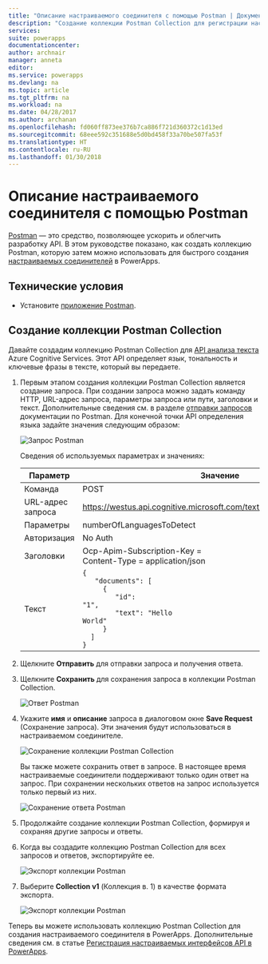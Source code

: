 ```yaml
---
title: "Описание настраиваемого соединителя с помощью Postman | Документация Майкрософт"
description: "Создание коллекции Postman Collection для регистрации настраиваемых соединителей"
services: 
suite: powerapps
documentationcenter: 
author: archnair
manager: anneta
editor: 
ms.service: powerapps
ms.devlang: na
ms.topic: article
ms.tgt_pltfrm: na
ms.workload: na
ms.date: 04/28/2017
ms.author: archanan
ms.openlocfilehash: fd060ff873ee376b7ca886f721d360372c1d13ed
ms.sourcegitcommit: 68eee592c351688e5d0bd458f33a70be507fa53f
ms.translationtype: HT
ms.contentlocale: ru-RU
ms.lasthandoff: 01/30/2018
---
```

# <a name="describe-a-custom-connector-with-postman"></a>Описание настраиваемого соединителя с помощью Postman
[Postman](https://www.getpostman.com/) — это средство, позволяющее ускорить и облегчить разработку API. В этом руководстве показано, как создать коллекцию Postman, которую затем можно использовать для быстрого создания [настраиваемых соединителей](register-custom-api.md) в PowerApps.

## <a name="prerequisites"></a>Технические условия
* Установите [приложение Postman](https://www.getpostman.com/apps).

## <a name="create-a-postman-collection"></a>Создание коллекции Postman Collection
Давайте создадим коллекцию Postman Collection для [API анализа текста](https://www.microsoft.com/cognitive-services/en-us/text-analytics-api) Azure Cognitive Services. Этот API определяет язык, тональность и ключевые фразы в тексте, который вы передаете.

1. Первым этапом создания коллекции Postman Collection является создание запроса. При создании запроса можно задать команду HTTP, URL-адрес запроса, параметры запроса или пути, заголовки и текст. Дополнительные сведения см. в разделе [отправки запросов](https://www.getpostman.com/docs/requests) документации по Postman. Для конечной точки API определения языка задайте значения следующим образом:
   
    ![Запрос Postman](./media/postman-collection/request.png)
   
    Сведения об используемых параметрах и значениях:
   
   | Параметр | Значение |
   | --- | --- |
   | Команда |POST |
   | URL-адрес запроса |https://westus.api.cognitive.microsoft.com/text/analytics/v2.0/languages |
   | Параметры |numberOfLanguagesToDetect |
   | Авторизация |No Auth |
   | Заголовки |Ocp-Apim-Subscription-Key = <your subscription key> <br/>Content-Type = application/json |
   | Текст |<code>{<br/>&nbsp;&nbsp;&nbsp;"documents": [<br/>&nbsp;&nbsp;&nbsp;&nbsp;&nbsp;{<br/>&nbsp;&nbsp;&nbsp;&nbsp;&nbsp;&nbsp;&nbsp;&nbsp;"id": "1",<br/>&nbsp;&nbsp;&nbsp;&nbsp;&nbsp;&nbsp;&nbsp;&nbsp;"text": "Hello World"<br/>&nbsp;&nbsp;&nbsp;&nbsp;&nbsp;}<br/>&nbsp;&nbsp;]<br/>}<code> |
2. Щелкните **Отправить** для отправки запроса и получения ответа.
3. Щелкните **Сохранить** для сохранения запроса в коллекции Postman Collection.
   
    ![Ответ Postman](./media/postman-collection/request-response-save.png)
4. Укажите **имя** и **описание** запроса в диалоговом окне **Save Request** (Cохранение запроса). Эти значения будут использоваться в настраиваемом соединителе.
   
    ![Сохранение коллекции Postman Collection](./media/postman-collection/save-request-note.png)
   
    Вы также можете сохранить ответ в запросе. В настоящее время настраиваемые соединители поддерживают только один ответ на запрос. При сохранении нескольких ответов на запрос используется только первый из них.
   
    ![Сохранение ответа Postman](./media/postman-collection/save-response.png)
5. Продолжайте создание коллекции Postman Collection, формируя и сохраняя другие запросы и ответы.
6. Когда вы создадите коллекцию Postman Collection для всех запросов и ответов, экспортируйте ее.
   
    ![Экспорт коллекции Postman](./media/postman-collection/export.png)
7. Выберите **Collection v1** (Коллекция в. 1) в качестве формата экспорта.
   
    ![Экспорт коллекции Postman](./media/postman-collection/export2.png)

Теперь вы можете использовать коллекцию Postman Collection для создания настраиваемого соединителя в PowerApps. Дополнительные сведения см. в статье [Регистрация настраиваемых интерфейсов API в PowerApps](register-custom-api.md). 

